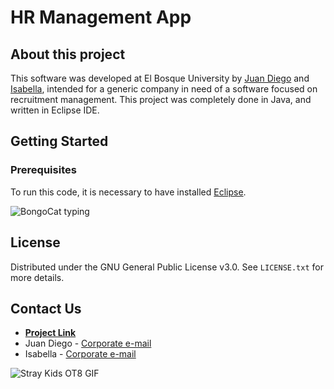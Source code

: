 # HR Management App

## About this project

This software was developed at El Bosque University by [Juan Diego](https://www.github.com/sseuriracha) and [Isabella](https://www.github.com/usapanda), intended for a generic company in need of a software focused on recruitment management. This project was completely done in Java, and written in Eclipse IDE.

## Getting Started

### Prerequisites

To run this code, it is necessary to have installed [Eclipse](https://www.eclipse.org). 

![BongoCat typing](https://media.tenor.com/z8_OLIvVkm0AAAAd/bongo-cat.gif)

## License

Distributed under the GNU General Public License v3.0. See `LICENSE.txt` for more details.

## Contact Us

 - [**Project Link**](https://github.com/sseuriracha/recursos-humanos)
 - Juan Diego - [Corporate e-mail](mailto:jvalderramat@unbosque.edu.co)
 - Isabella - [Corporate e-mail](mailto:icamargos@unbosque.edu.co)
 
 ![Stray Kids OT8 GIF](https://i.pinimg.com/originals/64/ee/85/64ee85766e771d97397c8843ceefbb10.gif)
